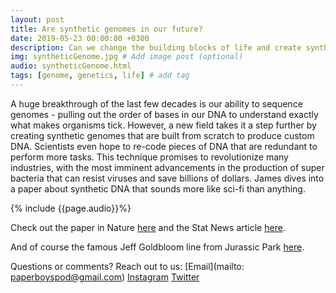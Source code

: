 ```yaml
---
layout: post
title: Are synthetic genomes in our future?
date: 2019-05-23 00:00:00 +0300
description: Can we change the building blocks of life and create synthetic organisms? # Add post description (shows up as description on social media posts)
img: syntheticGenome.jpg # Add image post (optional)
audio: syntheticGenome.html
tags: [genome, genetics, life] # add tag
---
```


A huge breakthrough of the last few decades is our ability to sequence genomes - pulling out the order of bases in our DNA to understand exactly what makes organisms tick. However, a new field takes it a step further by creating synthetic genomes that are built from scratch to produce custom DNA. Scientists even hope to re-code pieces of DNA that are redundant to perform more tasks. This technique promises to revolutionize many industries, with the most imminent advancements in the production of super bacteria that can resist viruses and save billions of dollars. James dives into a paper about synthetic DNA that sounds more like sci-fi than anything.

{% include {{page.audio}}%}

Check out the paper in Nature [here](https://www.nature.com/articles/s41586-019-1192-5) and the Stat News article [here](https://www.statnews.com/2019/05/15/recoded-bacteria-genome-made-from-scratch/).

And of course the famous Jeff Goldbloom line from Jurassic Park [here](https://www.youtube.com/watch?v=dMjQ3hA9mEA).

Questions or comments? Reach out to us: [Email](mailto: paperboyspod@gmail.com) [Instagram](https://www.instagram.com/paperboyspod/) [Twitter](https://twitter.com/PaperBoysPod)
